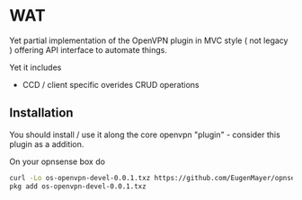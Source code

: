 # WAT

Yet partial implementation of the OpenVPN plugin in MVC style ( not legacy ) offering API interface to automate things.

Yet it includes

 - CCD / client specific overides CRUD operations
 
## Installation

You should install / use it along the core openvpn "plugin" - consider this plugin as a addition.

On your opnsense box do

```bash
curl -Lo os-openvpn-devel-0.0.1.txz https://github.com/EugenMayer/opnsense-openvpn-plugin/raw/master/dist/os-openvpn-devel-0.0.1.txz
pkg add os-openvpn-devel-0.0.1.txz
```
